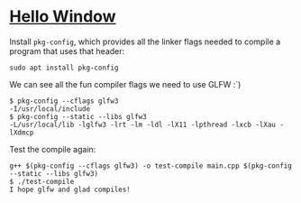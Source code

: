# [Hello Window](https://learnopengl.com/Getting-started/Hello-Window)

Install `pkg-config`, which provides all the linker flags needed to compile a program that uses that header:
```
sudo apt install pkg-config
```

We can see all the fun compiler flags we need to use GLFW :`)
```
$ pkg-config --cflags glfw3
-I/usr/local/include
$ pkg-config --static --libs glfw3
-L/usr/local/lib -lglfw3 -lrt -lm -ldl -lX11 -lpthread -lxcb -lXau -lXdmcp
```

Test the compile again:
```
g++ $(pkg-config --cflags glfw3) -o test-compile main.cpp $(pkg-config --static --libs glfw3)
$ ./test-compile 
I hope glfw and glad compiles!
```
